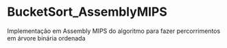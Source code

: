 # BucketSort_AssemblyMIPS
Implementação em Assembly MIPS do algoritmo para fazer percorrimentos em árvore binária ordenada
